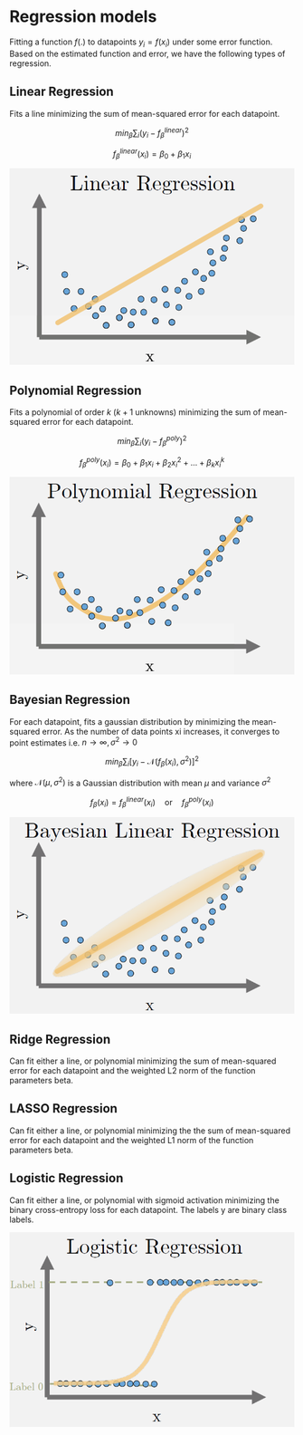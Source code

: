 # Regression models

Fitting a function $f(.)$ to datapoints $y_i=f(x_i)$ under some error function. Based on the estimated function and error, we have the following types of regression.

## Linear Regression
Fits a line minimizing the sum of mean-squared error for each datapoint.

$$min_{\beta} \sum_{i} (y_i - f_{\beta}^{linear})^2$$

$$f_{\beta}^{linear}(x_i) = \beta_0 + \beta_1 x_i$$

![](../_static/linear-regression.png)

## Polynomial Regression
Fits a polynomial of order $k$ ($k+1$ unknowns) minimizing the sum of mean-squared error for each datapoint.

$$min_{\beta} \sum_{i} (y_i - f_{\beta}^{poly})^2$$

$$f_{\beta}^{poly}(x_i) = \beta_0 + \beta_1 x_i + \beta_2 x_i^2 + ... + \beta_k x_i^k$$

![](../_static/polynomial-regression.png)

## Bayesian Regression
For each datapoint, fits a gaussian distribution by minimizing the mean-squared error. As the number of data points xi increases, it converges to point estimates i.e. $n \rightarrow \infty, \sigma^2 \rightarrow 0$

$$min_{\beta} \sum_{i} [y_i - \mathcal{N}(f_{\beta}(x_i), \sigma^2)]^2$$

where $\mathcal{N}(\mu, \sigma^2)$ is a Gaussian distribution with mean $\mu$ and variance $\sigma^2$

$$f_{\beta}(x_i) = f_{\beta}^{linear}(x_i) \quad \mathrm{or} \quad f_{\beta}^{poly}(x_i)$$

![](../_static/bayesian-linear-regression.png)

## Ridge Regression
Can fit either a line, or polynomial minimizing the sum of mean-squared error for each datapoint and the weighted L2 norm of the function parameters beta.

## LASSO Regression
Can fit either a line, or polynomial minimizing the the sum of mean-squared error for each datapoint and the weighted L1 norm of the function parameters beta.

## Logistic Regression
Can fit either a line, or polynomial with sigmoid activation minimizing the binary cross-entropy loss for each datapoint. The labels y are binary class labels.

![](../_static/logistic-regression.png)